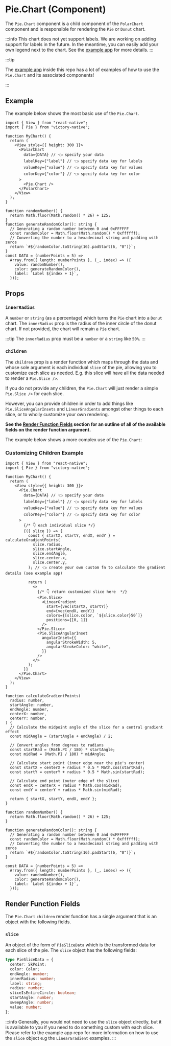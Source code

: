 # Pie.Chart (Component)

The `Pie.Chart` component is a child component of the `PolarChart` component and is responsible for rendering the `Pie` or `Donut` chart.

:::info
This chart does not yet support labels. We are working on adding support for labels in the future. In the meantime, you can easily add your own legend next to the chart. See the [example app](https://github.com/FormidableLabs/victory-native-xl/tree/main/example) for more details.
:::

:::tip

The [example app](https://github.com/FormidableLabs/victory-native-xl/tree/main/example) inside this repo has a lot of examples of how to use the `Pie.Chart` and its associated components!

:::

## Example

The example below shows the most basic use of the `Pie.Chart`.

```tsx
import { View } from "react-native";
import { Pie } from "victory-native";

function MyChart() {
  return (
    <View style={{ height: 300 }}>
      <PolarChart
        data={DATA} // 👈 specify your data
        labelKey={"label"} // 👈 specify data key for labels
        valueKey={"value"} // 👈 specify data key for values
        colorKey={"color"} // 👈 specify data key for color
      >
        <Pie.Chart />
      </PolarChart>
    </View>
  );
}

function randomNumber() {
  return Math.floor(Math.random() * 26) + 125;
}
function generateRandomColor(): string {
  // Generating a random number between 0 and 0xFFFFFF
  const randomColor = Math.floor(Math.random() * 0xffffff);
  // Converting the number to a hexadecimal string and padding with zeros
  return `#${randomColor.toString(16).padStart(6, "0")}`;
}
const DATA = (numberPoints = 5) =>
  Array.from({ length: numberPoints }, (_, index) => ({
    value: randomNumber(),
    color: generateRandomColor(),
    label: `Label ${index + 1}`,
  }));
```

## Props

### `innerRadius`

A `number` or `string` (as a percentage) which turns the `Pie` chart into a `Donut` chart. The `innerRadius` prop is the radius of the inner circle of the donut chart. If not provided, the chart will remain a `Pie` chart.

:::tip
The `innerRadius` prop must be a `number` or a `string` like `50%`.
:::

### `children`

The `children` prop is a render function which maps through the data and whose sole argument is each individual `slice` of the pie, allowing you to customize each slice as needed. E.g. this slice will have all the data needed to render a `Pie.Slice />`.

If you do not provide any children, the `Pie.Chart` will just render a simple `Pie.Slice />` for each slice.

However, you can provide children in order to add things like `Pie.SliceAngularInsets` and `LinearGradients` amongst other things to each slice, or to wholly customize your own rendering.

**See the [Render Function Fields](#render-function-fields) section for an outline of all of the available fields on the render function argument.**

The example below shows a more complex use of the `Pie.Chart`:

### Customizing Children Example

```tsx
import { View } from "react-native";
import { Pie } from "victory-native";

function MyChart() {
  return (
    <View style={{ height: 300 }}>
      <Pie.Chart
        data={DATA} // 👈 specify your data
        labelKey={"label"} // 👈 specify data key for labels
        valueKey={"value"} // 👈 specify data key for values
        colorKey={"color"} // 👈 specify data key for color
      >
        {/* 👇 each individual slice */}
        {({ slice }) => {
          const { startX, startY, endX, endY } = calculateGradientPoints(
            slice.radius,
            slice.startAngle,
            slice.endAngle,
            slice.center.x,
            slice.center.y,
          ); // 👈 create your own custom fn to calculate the gradient details (see example app)

          return (
            <>
              {/* 👇 return customized slice here  */}
              <Pie.Slice>
                <LinearGradient
                  start={vec(startX, startY)}
                  end={vec(endX, endY)}
                  colors={[slice.color, `${slice.color}50`]}
                  positions={[0, 1]}
                />
              </Pie.Slice>
              <Pie.SliceAngularInset
                angularInset={{
                  angularStrokeWidth: 5,
                  angularStrokeColor: "white",
                }}
              />
            </>
          );
        }}
      </Pie.Chart>
    </View>
  );
}

function calculateGradientPoints(
  radius: number,
  startAngle: number,
  endAngle: number,
  centerX: number,
  centerY: number,
) {
  // Calculate the midpoint angle of the slice for a central gradient effect
  const midAngle = (startAngle + endAngle) / 2;

  // Convert angles from degrees to radians
  const startRad = (Math.PI / 180) * startAngle;
  const midRad = (Math.PI / 180) * midAngle;

  // Calculate start point (inner edge near the pie's center)
  const startX = centerX + radius * 0.5 * Math.cos(startRad);
  const startY = centerY + radius * 0.5 * Math.sin(startRad);

  // Calculate end point (outer edge of the slice)
  const endX = centerX + radius * Math.cos(midRad);
  const endY = centerY + radius * Math.sin(midRad);

  return { startX, startY, endX, endY };
}

function randomNumber() {
  return Math.floor(Math.random() * 26) + 125;
}

function generateRandomColor(): string {
  // Generating a random number between 0 and 0xFFFFFF
  const randomColor = Math.floor(Math.random() * 0xffffff);
  // Converting the number to a hexadecimal string and padding with zeros
  return `#${randomColor.toString(16).padStart(6, "0")}`;
}

const DATA = (numberPoints = 5) =>
  Array.from({ length: numberPoints }, (_, index) => ({
    value: randomNumber(),
    color: generateRandomColor(),
    label: `Label ${index + 1}`,
  }));
```

## Render Function Fields

The `Pie.Chart` `children` render function has a single argument that is an object with the following fields.

### `slice`

An object of the form of `PieSliceData` which is the transformed data for each slice of the pie. The `slice` object has the following fields:

```ts
type PieSliceData = {
  center: SkPoint;
  color: Color;
  endAngle: number;
  innerRadius: number;
  label: string;
  radius: number;
  sliceIsEntireCircle: boolean;
  startAngle: number;
  sweepAngle: number;
  value: number;
};
```

:::info
Generally, you would not need to use the `slice` object directly, but it is available to you if you need to do something custom with each slice. Please refer to the example app repo for more information on how to use the `slice` object e.g the `LinearGradient` examples.
:::
